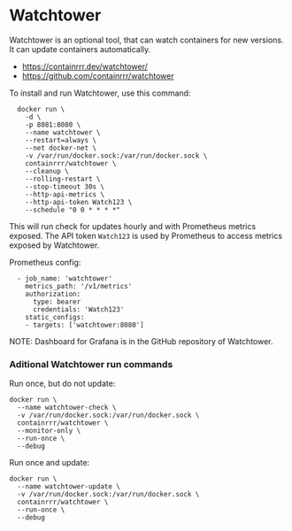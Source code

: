 # Watchtower

Watchtower is an optional tool, that can watch containers for new versions. It can update containers automatically.

- https://containrrr.dev/watchtower/
- https://github.com/containrrr/watchtower

To install and run Watchtower, use this command:

```
  docker run \
    -d \
    -p 8081:8080 \
    --name watchtower \
    --restart=always \
    --net docker-net \
    -v /var/run/docker.sock:/var/run/docker.sock \
    containrrr/watchtower \
    --cleanup \
    --rolling-restart \
    --stop-timeout 30s \
    --http-api-metrics \
    --http-api-token Watch123 \
    --schedule "0 0 * * * *"
```

This will run check for updates hourly and with Prometheus metrics exposed. The API token `Watch123` is used by Prometheus to access metrics exposed by Watchtower.

Prometheus config:

```
  - job_name: 'watchtower'
    metrics_path: '/v1/metrics'
    authorization:
      type: bearer
      credentials: 'Watch123'
    static_configs:
    - targets: ['watchtower:8080']
```

NOTE: Dashboard for Grafana is in the GitHub repository of Watchtower.

### Aditional Watchtower run commands

Run  once, but do not update:

```
docker run \
  --name watchtower-check \
  -v /var/run/docker.sock:/var/run/docker.sock \
  containrrr/watchtower \
  --monitor-only \
  --run-once \
  --debug
```

Run once and update:

```
docker run \
  --name watchtower-update \
  -v /var/run/docker.sock:/var/run/docker.sock \
  containrrr/watchtower \
  --run-once \
  --debug
```
